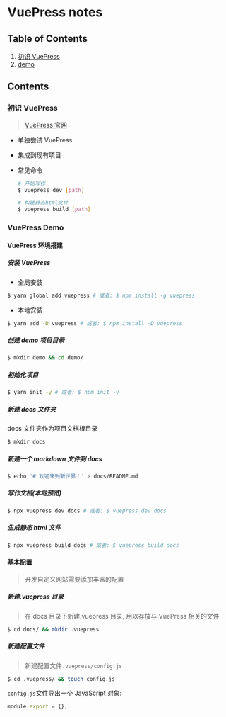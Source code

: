 # VuePress notes

## Table of Contents

1. [初识 VuePress](#acquaintance)
2. [demo](#demo)

## Contents

### 初识 VuePress

<a name="acquaintance" id="acquaintance">

> [VuePress 官网](https://vuepress.vuejs.org/)

- 单独尝试 VuePress
- 集成到现有项目
- 常见命令

  ```bash
  # 开始写作
  $ vuepress dev [path]

  # 构建静态html文件
  $ vuepress build [path]
  ```

### VuePress Demo

<a name="demo" id="demo">

#### VuePress 环境搭建

##### 安装 VuePress

- 全局安装

```bash
$ yarn global add vuepress # 或者: $ npm install -g vuepress
```

- 本地安装

```bash
$ yarn add -D vuepress # 或者: $ npm install -D vuepress
```

##### 创建 demo 项目目录

```bash
$ mkdir demo && cd demo/
```

##### 初始化项目

```bash
$ yarn init -y # 或者: $ npm init -y
```

##### 新建 docs 文件夹

docs 文件夹作为项目文档根目录

```bash
$ mkdir docs
```

##### 新建一个 markdown 文件到 docs

```bash
$ echo '# 欢迎来到新世界！' > docs/README.md
```

##### 写作文档(本地预览)

```bash
$ npx vuepress dev docs # 或者: $ vuepress dev docs
```

##### 生成静态 html 文件

```bash
$ npx vuepress build docs # 或者: $ vuepress build docs
```

#### 基本配置

> 开发自定义网站需要添加丰富的配置

##### 新建.vuepress 目录

> 在 docs 目录下新建.vuepress 目录, 用以存放与 VuePress 相关的文件

```bash
$ cd docs/ && mkdir .vuepress
```

##### 新建配置文件

> 新建配置文件`.vuepress/config.js`

```bash
$ cd .vuepress/ && touch config.js
```

`config.js`文件导出一个 JavaScript 对象:

```js
module.export = {};
```
